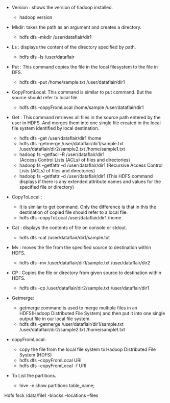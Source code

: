 * Version : shows the version of hadoop installed.       
    * hadoop version 

* Mkdir: takes the path as an argument and creates a directory. 
    * hdfs dfs -mkdir /user/dataflair/dir1 

* Ls : displays the content of the directory specified by path. 
    * hdfs dfs -ls /user/dataflair 

* Put : This command copies the file in the local filesystem to the file in DFS. 
    * hdfs dfs -put /home/sample.txt /user/dataflair/dir1 

* CopyFromLocal:  This command is similar to put command. But the source should refer to local file. 
    * hdfs dfs -copyFromLocal /home/sample /user/dataflair/dir1 

* Get : This command retrieves all files in the source path entered by the user in HDFS. And merges them into one single file created in the local file system identified by local destination. 
    * hdfs dfs -get /user/dataflair/dir1 /home 
    * hdfs dfs -getmerge /user/dataflair/dir1/sample.txt /user/dataflair/dir2/sample2.txt /home/sample1.txt 
    * hadoop fs –getfacl -R /user/dataflair/dir1  
        (Access Control Lists (ACLs) of files and directories) 
    * hadoop fs –getfattr –d /user/dataflair/dir1 
        (Recursive Access Control Lists (ACLs) of files and directories) 
    * hadoop fs –getfattr –d /user/dataflair/dir1 
        (This HDFS command displays if there is any extended attribute names and values for the specified file or directory) 

* CopyToLocal :  
    * It is similar to get command. Only the difference is that in this the destination of copied file should refer to a local file. 
    * hdfs dfs -copyToLocal /user/dataflair/dir1 /home 

* Cat :  displays the contents of file on console or stdout. 
    * hdfs dfs -cat /user/dataflair/dir1/sample.txt 

* Mv : moves the file from the specified source to destination within HDFS.  
    * hdfs dfs -mv /user/dataflair/dir1/sample.txt /user/dataflair/dir2 

* CP : Copies the file or directory from given source to destination within HDFS. 
    * hdfs dfs -cp /user/dataflair/dir2/sample.txt /user/dataflair/dir1 

* Getmerge:  
    * getmerge command is used to merge multiple files in an HDFS(Hadoop Distributed File System) and then put it into one single output file in our local file system. 
    * hdfs dfs -getmerge /user/dataflair/dir1/sample.txt /user/dataflair/dir2/sample2.txt /home/sample1.txt 

* copyFromLocal:  
    * copy the file from the local file system to Hadoop Distributed File System (HDFS) 
    * hdfs dfs –copyFromLocal <local-source> URI 
    * hdfs dfs –copyFromLocal -f  <local-source> URI 

* To List the partitions. 
    * hive -e show partitions table_name; 

Hdfs fsck /data/file1 -blocks –locations –files 